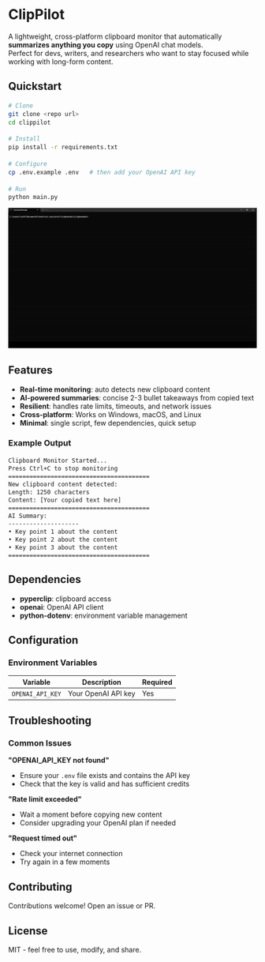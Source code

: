 # ClipPilot

A lightweight, cross-platform clipboard monitor that automatically **summarizes anything you copy** using OpenAI chat models.  
Perfect for devs, writers, and researchers who want to stay focused while working with long-form content.

## Quickstart

```bash
# Clone
git clone <repo url>
cd clippilot

# Install
pip install -r requirements.txt

# Configure
cp .env.example .env   # then add your OpenAI API key

# Run
python main.py
```

![Demo](demo.gif)

## Features

- **Real-time monitoring**: auto detects new clipboard content
- **AI-powered summaries**: concise 2-3 bullet takeaways from copied text
- **Resilient**: handles rate limits, timeouts, and network issues
- **Cross-platform**: Works on Windows, macOS, and Linux
- **Minimal**: single script, few dependencies, quick setup



### Example Output

```
Clipboard Monitor Started...
Press Ctrl+C to stop monitoring
========================================
New clipboard content detected:
Length: 1250 characters
Content: [Your copied text here]
========================================
AI Summary:
--------------------
• Key point 1 about the content
• Key point 2 about the content
• Key point 3 about the content
========================================
```

## Dependencies

- **pyperclip**: clipboard access
- **openai**: OpenAI API client
- **python-dotenv**: environment variable management

## Configuration

### Environment Variables

| Variable         | Description         | Required |
| ---------------- | ------------------- | -------- |
| `OPENAI_API_KEY` | Your OpenAI API key | Yes      |


## Troubleshooting

### Common Issues

**"OPENAI_API_KEY not found"**

- Ensure your `.env` file exists and contains the API key
- Check that the key is valid and has sufficient credits

**"Rate limit exceeded"**

- Wait a moment before copying new content
- Consider upgrading your OpenAI plan if needed

**"Request timed out"**

- Check your internet connection
- Try again in a few moments

## Contributing

Contributions welcome! Open an issue or PR.

## License

MIT - feel free to use, modify, and share.
